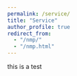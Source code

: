 ```yaml
---
permalink: /service/
title: "Service"
author_profile: true
redirect_from: 
  - "/nmp/"
  - "/nmp.html"
---
```

this is a test
